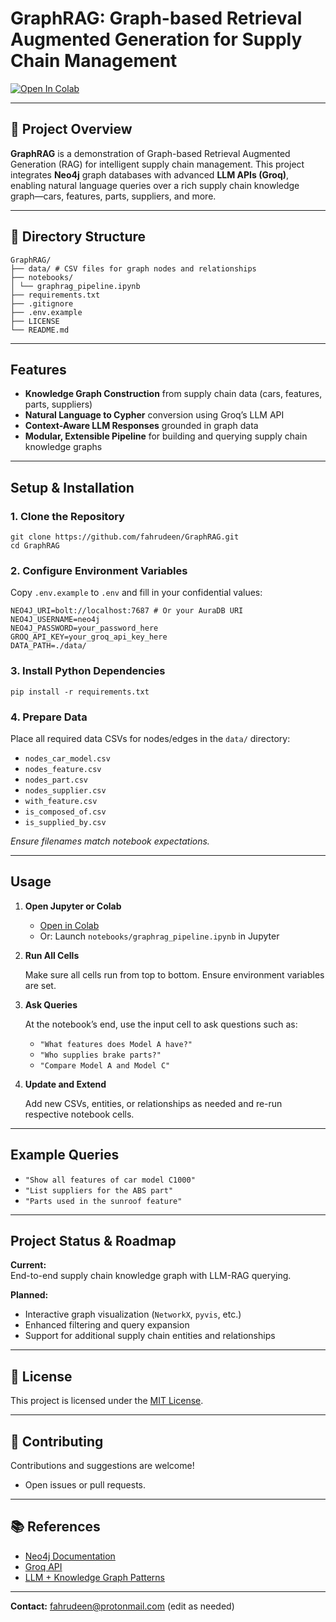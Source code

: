 # GraphRAG: Graph-based Retrieval Augmented Generation for Supply Chain Management

[![Open In Colab](https://colab.research.google.com/assets/colab-badge.svg)](https://colab.research.google.com/github/fahrudeen/GraphRAG/blob/master/notebooks/graphrag_pipeline.ipynb)

---

## 📝 Project Overview

**GraphRAG** is a demonstration of Graph-based Retrieval Augmented Generation (RAG) for intelligent supply chain management. This project integrates **Neo4j** graph databases with advanced **LLM APIs (Groq)**, enabling natural language queries over a rich supply chain knowledge graph—cars, features, parts, suppliers, and more.

---

## 📁 Directory Structure
```
GraphRAG/
├── data/ # CSV files for graph nodes and relationships
├── notebooks/
│ └── graphrag_pipeline.ipynb
├── requirements.txt
├── .gitignore
├── .env.example
├── LICENSE
└── README.md
```

---

## Features

- **Knowledge Graph Construction** from supply chain data (cars, features, parts, suppliers)
- **Natural Language to Cypher** conversion using Groq’s LLM API
- **Context-Aware LLM Responses** grounded in graph data
- **Modular, Extensible Pipeline** for building and querying supply chain knowledge graphs

---

## Setup & Installation

### 1. Clone the Repository
```
git clone https://github.com/fahrudeen/GraphRAG.git
cd GraphRAG
```

### 2. Configure Environment Variables

Copy `.env.example` to `.env` and fill in your confidential values:
```
NEO4J_URI=bolt://localhost:7687 # Or your AuraDB URI
NEO4J_USERNAME=neo4j
NEO4J_PASSWORD=your_password_here
GROQ_API_KEY=your_groq_api_key_here
DATA_PATH=./data/
```

### 3. Install Python Dependencies
```
pip install -r requirements.txt
```


### 4. Prepare Data

Place all required data CSVs for nodes/edges in the `data/` directory:
- `nodes_car_model.csv`
- `nodes_feature.csv`
- `nodes_part.csv`
- `nodes_supplier.csv`
- `with_feature.csv`
- `is_composed_of.csv`
- `is_supplied_by.csv`

*Ensure filenames match notebook expectations.*

---

## Usage

1. **Open Jupyter or Colab**

   - [Open in Colab](https://colab.research.google.com/github/fahrudeen/GraphRAG/blob/main/notebooks/graphrag_pipeline.ipynb)
   - Or: Launch `notebooks/graphrag_pipeline.ipynb` in Jupyter

2. **Run All Cells**

   Make sure all cells run from top to bottom. Ensure environment variables are set.

3. **Ask Queries**

   At the notebook’s end, use the input cell to ask questions such as:
   - `"What features does Model A have?"`
   - `"Who supplies brake parts?"`
   - `"Compare Model A and Model C"`

4. **Update and Extend**

   Add new CSVs, entities, or relationships as needed and re-run respective notebook cells.

---

## Example Queries

- `"Show all features of car model C1000"`
- `"List suppliers for the ABS part"`
- `"Parts used in the sunroof feature"`

---

## Project Status & Roadmap

**Current:**  
 End-to-end supply chain knowledge graph with LLM-RAG querying.

**Planned:**
- Interactive graph visualization (`NetworkX`, `pyvis`, etc.)
- Enhanced filtering and query expansion
- Support for additional supply chain entities and relationships

---

## 📄 License

This project is licensed under the [MIT License](LICENSE).

---

## 🤝 Contributing

Contributions and suggestions are welcome!  
- Open issues or pull requests.

---

## 📚 References

- [Neo4j Documentation](https://neo4j.com/docs/)
- [Groq API](https://groq.com/)
- [LLM + Knowledge Graph Patterns](https://neo4j.com/developer/)

---

**Contact:** [fahrudeen@protonmail.com](mailto:fahrudeen@protonmail.com) (edit as needed)


